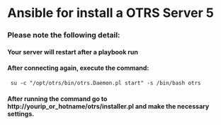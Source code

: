 # Ansible for install a OTRS Server 5

### Please note the following detail:
#### Your server will restart after a playbook run
#### After connecting again, execute the command:
     su -c "/opt/otrs/bin/otrs.Daemon.pl start" -s /bin/bash otrs

#### After running the command go to http://yourip_or_hotname/otrs/installer.pl and make the necessary settings.
